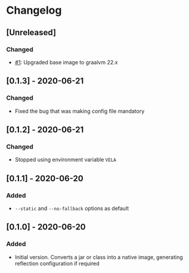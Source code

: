 # Changelog

## [Unreleased]
### Changed
- [#1](https://github.com/devatherock/java-to-native/issues/1): Upgraded base image to graalvm 22.x

## [0.1.3] - 2020-06-21
### Changed
- Fixed the bug that was making config file mandatory

## [0.1.2] - 2020-06-21
### Changed
- Stopped using environment variable `VELA`

## [0.1.1] - 2020-06-20
### Added
- `--static` and `--no-fallback` options as default

## [0.1.0] - 2020-06-20
### Added
- Initial version. Converts a jar or class into a native image, generating reflection configuration if required